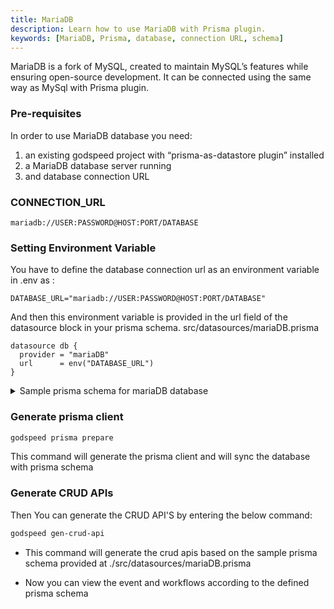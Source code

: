 ```yaml
---
title: MariaDB
description: Learn how to use MariaDB with Prisma plugin.
keywords: [MariaDB, Prisma, database, connection URL, schema]
---
```

MariaDB is a fork of MySQL, created to maintain MySQL’s features while ensuring open-source development. It can be connected using the same way as MySql with Prisma plugin.

### Pre-requisites
In order to use MariaDB database you need:
 1.	an existing godspeed project with “prisma-as-datastore plugin” installed
 2.	a MariaDB database server running
 3.	and database connection URL

### CONNECTION_URL
```
mariadb://USER:PASSWORD@HOST:PORT/DATABASE
```
### Setting Environment Variable
You have to define the database connection url as an environment variable in .env as :
```
DATABASE_URL="mariadb://USER:PASSWORD@HOST:PORT/DATABASE"
```
And then this environment variable is provided in the url field of the datasource block in your prisma schema.
src/datasources/mariaDB.prisma
```
datasource db {
  provider = "mariaDB"
  url      = env("DATABASE_URL") 
}
```
<details>
<summary> Sample prisma schema for mariaDB database  </summary>

```
datasource db {
  provider = "mariaDB"
  url      = env("DATABASE_URL")
}
generator client {
  provider = "prisma-client-js"
  output = "./prisma-clients/mariaDB"
  previewFeatures = ["metrics"]
}

model User {
  id    Int     @id @default(autoincrement())
  email String  @unique
  name  String?
  posts Post[]
}

model Post {
  id        Int     @id @default(autoincrement())
  title     String
  content   String?
  published Boolean @default(false)
  author    User    @relation(fields: [authorId], references: [id])
  authorId  Int
}
```
</details>

### Generate prisma client
```bash
godspeed prisma prepare
```
This command will generate the prisma client and will sync the database with prisma schema

### Generate CRUD APIs
Then You can generate the CRUD API'S by entering the below command:
```bash
godspeed gen-crud-api
```
* This command will generate the crud apis based on the sample prisma schema provided at ./src/datasources/mariaDB.prisma

* Now you can view the event and workflows according to the defined prisma schema
